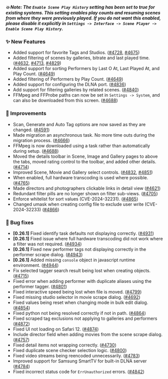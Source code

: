 ##### 💥 Note: The `Enable Scene Play History` setting has been set to true for existing systems. This setting enables play counts and resuming scenes from where they were previously played. If you do not want this enabled, please disable it explicitly in `Settings -> Interface -> Scene Player -> Enable Scene Play History`.

### ✨ New Features
* Added support for favorite Tags and Studios. ([#4728](https://github.com/stashapp/stash/pull/4728), [#4675](https://github.com/stashapp/stash/pull/4675))
* Added filtering of scenes by galleries, bitrate and last played time. ([#4632](https://github.com/stashapp/stash/pull/4632), [#4713](https://github.com/stashapp/stash/pull/4713), [#4829](https://github.com/stashapp/stash/pull/4829))
* Added support for sorting Performers by Last O At, Last Played At, and Play Count. ([#4649](https://github.com/stashapp/stash/pull/4649))
* Added filtering of Performers by Play Count. ([#4649](https://github.com/stashapp/stash/pull/4649))
* Added support for configuring the DLNA port. ([#4836](https://github.com/stashapp/stash/pull/4836))
* Add support for filtering galleries by related scenes. ([#4840](https://github.com/stashapp/stash/pull/4840))
* FFMpeg and FFProbe paths can now be set in `Settings -> System`, and can also be downloaded from this screen. ([#4688](https://github.com/stashapp/stash/pull/4688))

### 🎨 Improvements
* Scan, Generate and Auto Tag options are now saved as they are changed. ([#4591](https://github.com/stashapp/stash/pull/4591))
* Made migration an asynchronous task. No more time outs during the migration process. ([#4666](https://github.com/stashapp/stash/pull/4666))
* FFMpeg is now downloaded using a task rather than automatically during setup. ([#4688](https://github.com/stashapp/stash/pull/4688))
* Moved the details toolbar in Scene, Image and Gallery pages to above the tabs, moved rating control to the toolbar, and added other details. ([#4714](https://github.com/stashapp/stash/pull/4714))
* Improved Scene, Movie and Gallery select controls. ([#4832](https://github.com/stashapp/stash/pull/4832), [#4851](https://github.com/stashapp/stash/pull/4851))
* When enabled, full hardware transcoding is used where possible. ([#4765](https://github.com/stashapp/stash/pull/4765))
* Made directors and photographers clickable links in detail view ([#4621](https://github.com/stashapp/stash/pull/4621))
* Redundant filter pills are no longer shown on filter sub-views. ([#4705](https://github.com/stashapp/stash/pull/4705))
* Enforce whitelist for sort values (CVE-2024-32231). ([#4865](https://github.com/stashapp/stash/pull/4865))
* Changed umask when creating config file to exclude user write (CVE-2024-32233) ([#4866](https://github.com/stashapp/stash/pull/4866))

### 🐛 Bug fixes
* **[0.26.1]** Fixed identify task defaults not displaying correctly. ([#4931](https://github.com/stashapp/stash/pull/4931))
* **[0.26.1]** Fixed issue where full hardware transcoding did not work where a filter was not required. ([#4934](https://github.com/stashapp/stash/pull/4934))
* **[0.26.1]** Fixed new performer tags not displaying correctly in the performer scrape dialog. ([#4943](https://github.com/stashapp/stash/pull/4943))
* **[0.26.1]** Added missing `console` object in javascript runtime environment. ([#4944](https://github.com/stashapp/stash/pull/4944))
* Fix selected tagger search result being lost when creating objects. ([#4715](https://github.com/stashapp/stash/pull/4715))
* Fixed error when adding performer with duplicate aliases using the performer tagger. ([#4801](https://github.com/stashapp/stash/pull/4801))
* Fixed interactive speed being lost when file is moved. ([#4799](https://github.com/stashapp/stash/pull/4799))
* Fixed missing studio selector in movie scrape dialog. ([#4692](https://github.com/stashapp/stash/pull/4692))
* Fixed values being reset when changing mode in bulk edit dialog. ([#4854](https://github.com/stashapp/stash/pull/4854))
* Fixed python not being resolved correctly if not in path. ([#4864](https://github.com/stashapp/stash/pull/4864))
* Fixed scraped tag exclusions not applying to galleries and performers ([#4872](https://github.com/stashapp/stash/pull/4872))
* Fixed UI not loading on Safari 12. ([#4874](https://github.com/stashapp/stash/pull/4874))
* Include director field when adding movies from the scene scrape dialog. ([#4757](https://github.com/stashapp/stash/pull/4757))
* Fixed detail items not wrapping correctly. ([#4730](https://github.com/stashapp/stash/pull/4730))
* Fixed duplicate scene checker selection logic. ([#4800](https://github.com/stashapp/stash/pull/4800))
* Fixed video streams being reencoded unnecessarily. ([#4783](https://github.com/stashapp/stash/pull/4783))
* Improved support for Samsung SmartTV for built-in DLNA server ([#4784](https://github.com/stashapp/stash/pull/4784))
* Fixed incorrect status code for `ErrUnauthorized` errors. ([#4842](https://github.com/stashapp/stash/pull/4842))
